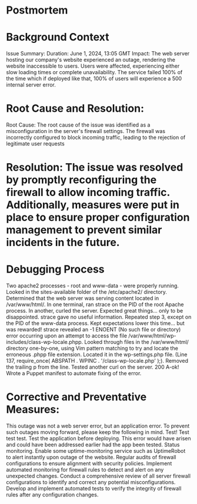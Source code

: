 # Postmortem
# Background Context
Issue Summary:
Duration: June 1, 2024, 13:05 GMT
Impact: The web server hosting our company's website experienced an outage, rendering the website inaccessible to users. Users were affected, experiencing either slow loading times or complete unavailability.
The service failed 100% of the time which if deployed like that, 100% of users will experience a 500 internal server error.
# Root Cause and Resolution:
Root Cause: The root cause of the issue was identified as a misconfiguration in the server's firewall settings. The firewall was incorrectly configured to block incoming traffic, leading to the rejection of legitimate user requests
 
# Resolution: The issue was resolved by promptly reconfiguring the firewall to allow incoming traffic. Additionally, measures were put in place to ensure proper configuration management to prevent similar incidents in the future.
 
# Debugging Process
Two apache2 processes - root and www-data - were properly running.
Looked in the sites-available folder of the /etc/apache2/ directory. Determined that the web server was serving content located in /var/www/html/.
In one terminal, ran strace on the PID of the root Apache process. In another, curled the server. Expected great things... only to be disappointed. strace gave no useful information.
Repeated step 3, except on the PID of the www-data process. Kept expectations lower this time... but was rewarded! strace revealed an -1 ENOENT (No such file or directory) error occurring upon an attempt to access the file /var/www/html/wp-includes/class-wp-locale.phpp.
Looked through files in the /var/www/html/ directory one-by-one, using Vim pattern matching to try and locate the erroneous .phpp file extension. Located it in the wp-settings.php file. (Line 137, require_once( ABSPATH . WPINC . '/class-wp-locale.php' );).
Removed the trailing p from the line.
Tested another curl on the server. 200 A-ok!
Wrote a Puppet manifest to automate fixing of the error.
 
# Corrective and Preventative Measures:
This outage was not a web server error, but an application error. To prevent such outages moving forward, please keep the following in mind.
Test! Test test test. Test the application before deploying. This error would have arisen and could have been addressed earlier had the app been tested.
Status monitoring. Enable some uptime-monitoring service such as UptimeRobot to alert instantly upon outage of the website.
Regular audits of firewall configurations to ensure alignment with security policies.
Implement automated monitoring for firewall rules to detect and alert on any unexpected changes.
Conduct a comprehensive review of all server firewall configurations to identify and correct any potential misconfigurations.
Develop and implement automated tests to verify the integrity of firewall rules after any configuration changes.

